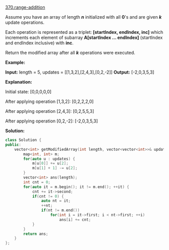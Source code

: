 [370.range-addition](https://leetcode.com/problems/range-addition/)  

Assume you have an array of length **_n_** initialized with all **0**'s and are given **_k_** update operations.

Each operation is represented as a triplet: **\[startIndex, endIndex, inc\]** which increments each element of subarray **A\[startIndex ... endIndex\]** (startIndex and endIndex inclusive) with **inc**.

Return the modified array after all **_k_** operations were executed.

**Example:**

**Input:** length = 5, updates = \[\[1,3,2\],\[2,4,3\],\[0,2,-2\]\]
**Output:** \[-2,0,3,5,3\]

**Explanation:**

Initial state:
\[0,0,0,0,0\]

After applying operation \[1,3,2\]:
\[0,2,2,2,0\]

After applying operation \[2,4,3\]:
\[0,2,5,5,3\]

After applying operation \[0,2,-2\]:
\[-2,0,3,5,3\]  



**Solution:**  

```cpp
class Solution {
public:
    vector<int> getModifiedArray(int length, vector<vector<int>>& updates) {
        map<int, int> m;
        for(auto u : updates) {
            m[u[0]] += u[2];
            m[u[1] + 1] -= u[2];
        }
        vector<int> ans(length);
        int cnt = 0;
        for(auto it = m.begin(); it != m.end(); ++it) {
            cnt += it->second;
            if(cnt != 0) {
                auto nt = it;
                ++nt;
                if(nt != m.end()) 
                    for(int i = it->first; i < nt->first; ++i)
                        ans[i] += cnt;
            }
        }
        return ans;
    }
};
```
      